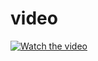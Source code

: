 <h1>video</h1>

[![Watch the video](https://scontent.fjrs10-1.fna.fbcdn.net/v/t1.15752-9/337866734_604789465002736_7524282838628966159_n.jpg?_nc_cat=103&ccb=1-7&_nc_sid=ae9488&_nc_ohc=RMR3P7_skB0AX-iGIob&_nc_ht=scontent.fjrs10-1.fna&oh=03_AdSZtkkFpGTIyhhS68fZqGBHek5lXVkSEzAqGZK9LnLNmw&oe=6454C331)](https://drive.google.com/file/d/1n271i45rC6EEkNoBzoSWzQChNo8c_R4N/view?usp=sharing)
